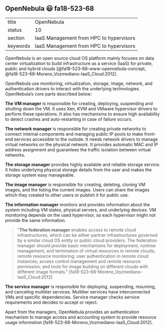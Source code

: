 ## OpenNebula :smiley: fa18-523-68


|          |                                         |
| -------- | --------------------------------------- |
| title    | OpenNebula                              | 
| status   | 10                                      |
| section  | IaaS Management from HPC to hypervisors |
| keywords | IaaS Management from HPC to hypervisors |



OpenNebula is an open source cloud OS platform mainly focuses on data center 
virtualization to build infrastructure as a service (IaaS) for private, public 
and hybrid clouds [@fa18-523-68-www-opennebula-concept, @fa18-523-68-Moreno_Vozmediano-IaaS_Cloud:2012].

OpenNebula use monitoring, virtualization, storage, image, network, and 
authentication drivers to interact with the underlying technologies. 
OpenNebula’s core parts described below:

__The VM manager__ is responsible for creating, deploying, suspending and 
shutting down the VM. It uses Xen, KVM and VMware hypervisor drivers to perform 
these operations. It also has mechanisms to ensure high availability to detect 
crashes and auto-restarting in case of failure occurs.

__The network manager__ is responsible for creating private networks to connect 
internal components and managing public IP pools to make front-end services 
accessible to the outside. It needs network drivers to manage virtual networks 
on the physical network. It provides automatic MAC and IP address assignment and
guarantees the traffic isolation between virtual networks.

__The storage manager__ provides highly available and reliable storage 
service. It hides underlying physical storage details from the user and makes 
the storage system easy manageable.

__The image manager__ is responsible for creating, deleting, cloning VM images,
and the listing the current images. Users can share the images which they 
created to other users or publish it for public use.

__The information manager__ monitors and provides information about the system 
including VM states, physical servers, and underlying devices.  VM monitoring 
depends on the used hypervisor, so each hypervisor might not provide the same 
information.

> "__The federation manager__ enables access to remote cloud infrastructures, 
which can be either partner infrastructures governed by a similar cloud OS 
entity or public cloud providers. The federation manager should provide basic 
mechanisms for deployment, runtime management, and termination of virtual 
resources in remote clouds; remote resource monitoring; user authentication in 
remote cloud instances; access control management and remote resource 
permission; and tools for image building on different clouds with different 
image formats." [fa18-523-68-Moreno_Vozmediano-IaaS_Cloud:2012]

__The service manager__ is responsible for deploying, suspending, resuming, and 
canceling multitier services. Multitier services have interconnected VMs and 
specific dependencies. Service manager checks service requirements and decides 
to accept or reject.

Apart from the managers, OpenNebula provides an authentication mechanism to 
manage access and accounting system to provide resource usage information [fa18-523-68-Moreno_Vozmediano-IaaS_Cloud:2012].


